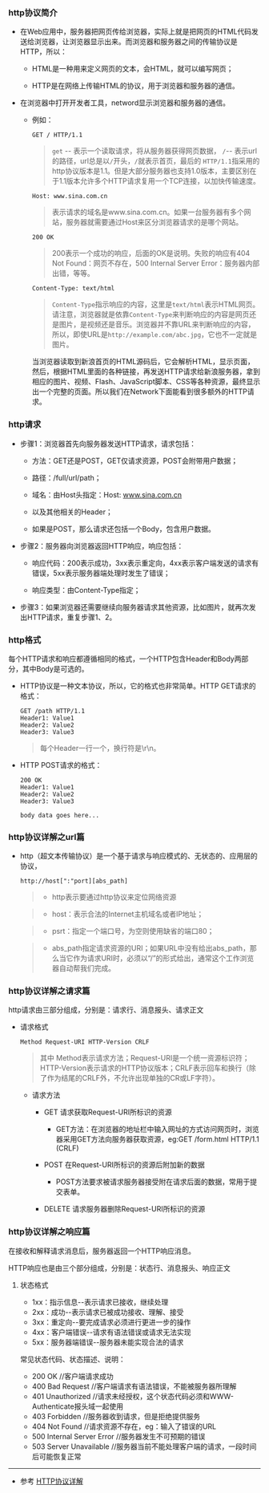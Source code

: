 
### http协议简介

* 在Web应用中，服务器把网页传给浏览器，实际上就是把网页的HTML代码发送给浏览器，让浏览器显示出来。而浏览器和服务器之间的传输协议是HTTP，所以：

	* HTML是一种用来定义网页的文本，会HTML，就可以编写网页；

	* HTTP是在网络上传输HTML的协议，用于浏览器和服务器的通信。

* 在浏览器中打开开发者工具，netword显示浏览器和服务器的通信。

	* 例如： 
	
		```
		GET / HTTP/1.1
		```
		> `get` -- 表示一个读取请求，将从服务器获得网页数据， `/`-- 表示url的路径，url总是以`/`开头，`/`就表示首页，最后的 `HTTP/1.1`指采用的http协议版本是1.1。但是大部分服务器也支持1.0版本，主要区别在于1.1版本允许多个HTTP请求复用一个TCP连接，以加快传输速度。
		
		```
		Host: www.sina.com.cn
		```
		> 表示请求的域名是www.sina.com.cn。如果一台服务器有多个网站，服务器就需要通过Host来区分浏览器请求的是哪个网站。
		
		```
		200 OK
		```
		
		> 200表示一个成功的响应，后面的OK是说明。失败的响应有404 Not Found：网页不存在，500 Internal Server Error：服务器内部出错，等等。
		
		```
		Content-Type: text/html
		```
		
		> `Content-Type`指示响应的内容，这里是`text/html`表示HTML网页。请注意，浏览器就是依靠`Content-Type`来判断响应的内容是网页还是图片，是视频还是音乐。浏览器并不靠URL来判断响应的内容，所以，即使URL是`http://example.com/abc.jpg`，它也不一定就是图片。

		当浏览器读取到新浪首页的HTML源码后，它会解析HTML，显示页面，然后，根据HTML里面的各种链接，再发送HTTP请求给新浪服务器，拿到相应的图片、视频、Flash、JavaScript脚本、CSS等各种资源，最终显示出一个完整的页面。所以我们在Network下面能看到很多额外的HTTP请求。
		
		
### http请求

* 步骤1：浏览器首先向服务器发送HTTP请求，请求包括：

	* 方法：GET还是POST，GET仅请求资源，POST会附带用户数据；

	* 路径：/full/url/path；

	* 域名：由Host头指定：Host: www.sina.com.cn

	* 以及其他相关的Header；

	* 如果是POST，那么请求还包括一个Body，包含用户数据。


* 步骤2：服务器向浏览器返回HTTP响应，响应包括：

	* 响应代码：200表示成功，3xx表示重定向，4xx表示客户端发送的请求有错误，5xx表示服务器端处理时发生了错误；
	
	* 响应类型：由Content-Type指定；
	
* 步骤3：如果浏览器还需要继续向服务器请求其他资源，比如图片，就再次发出HTTP请求，重复步骤1、2。

### http格式

每个HTTP请求和响应都遵循相同的格式，一个HTTP包含Header和Body两部分，其中Body是可选的。

* HTTP协议是一种文本协议，所以，它的格式也非常简单。HTTP GET请求的格式：

	```
	GET /path HTTP/1.1
	Header1: Value1
	Header2: Value2
	Header3: Value3
	```	
	> 每个Header一行一个，换行符是\r\n。

* HTTP POST请求的格式：

	```
	200 OK
	Header1: Value1
	Header2: Value2
	Header3: Value3

	body data goes here...
	```



### http协议详解之url篇

* http（超文本传输协议）是一个基于请求与响应模式的、无状态的、应用层的协议，

	```
	http://host[":"port][abs_path]
	```
	> * http表示要通过http协议来定位网络资源
	
	> * host：表示合法的Internet主机域名或者IP地址；
	
	> * psrt：指定一个端口号，为空则使用缺省的端口80；
	
	> * abs_path指定请求资源的URI；如果URL中没有给出abs_path，那么当它作为请求URI时，必须以“/”的形式给出，通常这个工作浏览器自动帮我们完成。
	
### http协议详解之请求篇

http请求由三部分组成，分别是：请求行、消息报头、请求正文

* 请求格式  

	```
	Method Request-URI HTTP-Version CRLF  
	```
	> 其中 Method表示请求方法；Request-URI是一个统一资源标识符；HTTP-Version表示请求的HTTP协议版本；CRLF表示回车和换行（除了作为结尾的CRLF外，不允许出现单独的CR或LF字符）。
	
	* 请求方法
	
		* GET     请求获取Request-URI所标识的资源
		
			* GET方法：在浏览器的地址栏中输入网址的方式访问网页时，浏览器采用GET方法向服务器获取资源，eg:GET /form.html HTTP/1.1 (CRLF)
			
		* POST    在Request-URI所标识的资源后附加新的数据
		
			* POST方法要求被请求服务器接受附在请求后面的数据，常用于提交表单。
			
		* DELETE  请求服务器删除Request-URI所标识的资源
	
### http协议详解之响应篇

在接收和解释请求消息后，服务器返回一个HTTP响应消息。

HTTP响应也是由三个部分组成，分别是：状态行、消息报头、响应正文

1. 状态格式

	* 1xx：指示信息--表示请求已接收，继续处理
	* 2xx：成功--表示请求已被成功接收、理解、接受
	* 3xx：重定向--要完成请求必须进行更进一步的操作
	* 4xx：客户端错误--请求有语法错误或请求无法实现
	* 5xx：服务器端错误--服务器未能实现合法的请求
	
	常见状态代码、状态描述、说明：
	
	* 200 OK      //客户端请求成功
	* 400 Bad Request  //客户端请求有语法错误，不能被服务器所理解
	* 401 Unauthorized //请求未经授权，这个状态代码必须和WWW-Authenticate报头域一起使用 
	* 403 Forbidden  //服务器收到请求，但是拒绝提供服务
	* 404 Not Found  //请求资源不存在，eg：输入了错误的URL
	* 500 Internal Server Error //服务器发生不可预期的错误
	* 503 Server Unavailable  //服务器当前不能处理客户端的请求，一段时间后可能恢复正常
	
---
	
	
* 参考  [HTTP协议详解](http://www.cnblogs.com/li0803/archive/2008/11/03/1324746.html)
